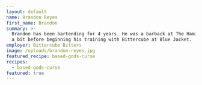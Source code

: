 ```yaml
---
layout: default
name: Brandon Reyes
first_name: Brandon
summary: >-
  Brandon has been bartending for 4 years. He was a barback at The Hamilton for
  a bit before beginning his training with Bittercube at Blue Jacket.
employer: Bittercube Bitters
image: /uploads/brandon-reyes.jpg
featured_recipe: based-gods-curse
recipes:
  - based-gods-curse
featured: true
---
```



